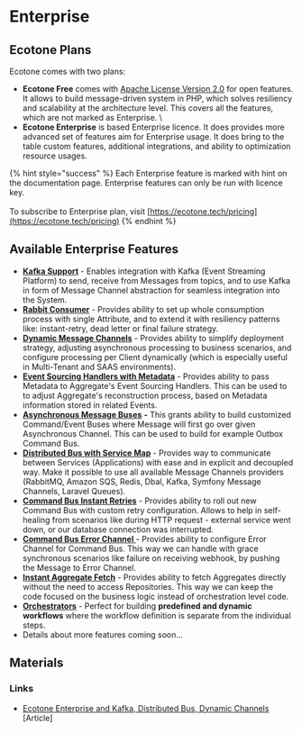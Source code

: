# Enterprise

## Ecotone Plans

Ecotone comes with two plans:

* **Ecotone Free** comes with [Apache License Version 2.0](https://github.com/ecotoneframework/ecotone-dev/blob/main/LICENSE) for open features. It allows to build message-driven system in PHP, which solves resiliency and scalability at the architecture level. This covers all the features, which are not marked as Enterprise. \\
* **Ecotone Enterprise** is based Enterprise licence. It does provides more advanced set of features aim for Enterprise usage. It does bring to the table custom features, additional integrations, and ability to optimization resource usages.

{% hint style="success" %}
Each Enterprise feature is marked with hint on the documentation page. Enterprise features can only be run with licence key.\
\
To subscribe to Enterprise plan, visit [https://ecotone.tech/pricing](https://ecotone.tech/pricing)
{% endhint %}

## Available Enterprise Features

* [**Kafka Support**](modules/kafka-support/) - Enables integration with Kafka (Event Streaming Platform) to send, receive from Messages from topics, and to use Kafka in form of Message Channel abstraction for seamless integration into the System.
* [**Rabbit Consumer**](modules/amqp-support-rabbitmq/rabbit-consumer.md) - Provides ability to set up whole consumption process with single Attribute, and to extend it with resiliency patterns like: instant-retry, dead letter or final failure strategy.
* [**Dynamic Message Channels**](modelling/asynchronous-handling/dynamic-message-channels.md) - Provides ability to simplify deployment strategy, adjusting asynchronous processing to business scenarios, and configure processing per Client dynamically (which is especially useful in Multi-Tenant and SAAS environments).
* [**Event Sourcing Handlers with Metadata**](modelling/event-sourcing/event-sourcing-introduction/working-with-metadata.md#enterprise-accessing-metadata-during-event-application) - Provides ability to pass Metadata to Aggregate's Event Sourcing Handlers. This can be used to to adjust Aggregate's reconstruction process, based on Metadata information stored in related Events.
* [**Asynchronous Message Buses**](modelling/asynchronous-handling/asynchronous-message-bus-gateways.md) **-** This grants ability to build customized Command/Event Buses where Message will first go over given Asynchronous Channel. This can be used to build for example Outbox Command Bus.
* [**Distributed Bus with Service Map**](modelling/microservices-php/distributed-bus/distributed-bus-with-service-map/) - Provides way to communicate between Services (Applications) with ease and in explicit and decoupled way. Make it possible to use all available Message Channels providers (RabbitMQ, Amazon SQS, Redis, Dbal, Kafka, Symfony Message Channels, Laravel Queues).
* [**Command Bus Instant Retries**](modelling/recovering-tracing-and-monitoring/resiliency/retries.md#customized-instant-retries) - Provides ability to roll out new Command Bus with custom retry configuration. Allows to help in self-healing from scenarios like during HTTP request - external service went down, or our database connection was interrupted.
* [**Command Bus Error Channel** ](modelling/recovering-tracing-and-monitoring/resiliency/error-channel-and-dead-letter/#command-bus-error-channel)- Provides ability to configure Error Channel for Command Bus. This way we can handle with grace synchronous scenarios like failure on receiving webhook, by pushing the Message to Error Channel.
* [**Instant Aggregate Fetch**](modelling/command-handling/repository/repository.md#instant-fetch-aggregate) - Provides ability to fetch Aggregates directly without the need to access Repositories. This way we can keep the code focused on the business logic instead of orchestration level code.
* [**Orchestrators**](modelling/business-workflows/orchestrators.md) -  Perfect for building **predefined and dynamic workflows** where the workflow definition is separate from the individual steps.
* Details about more features coming soon...

## Materials

### Links

* [Ecotone Enterprise and Kafka, Distributed Bus, Dynamic Channels](https://blog.ecotone.tech/ecotone-enterprise-kafka-distributed-bus-dynamic-channels-and-more-2/) \[Article]
